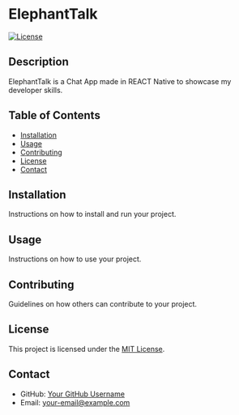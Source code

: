 # ElephantTalk

[![License](https://img.shields.io/badge/license-MIT-blue.svg)](LICENSE)

## Description

ElephantTalk is a Chat App made in REACT Native to showcase my developer skills.

## Table of Contents

- [Installation](#installation)
- [Usage](#usage)
- [Contributing](#contributing)
- [License](#license)
- [Contact](#contact)

## Installation

Instructions on how to install and run your project.

## Usage

Instructions on how to use your project.

## Contributing

Guidelines on how others can contribute to your project.

## License

This project is licensed under the [MIT License](LICENSE).

## Contact

- GitHub: [Your GitHub Username](https://github.com/your-username)
- Email: your-email@example.com
